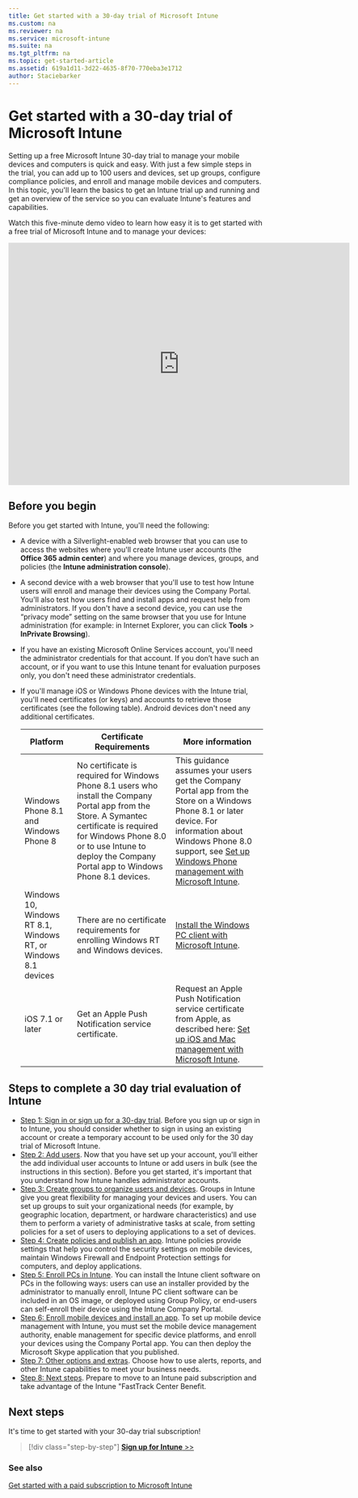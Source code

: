```yaml
---
title: Get started with a 30-day trial of Microsoft Intune
ms.custom: na
ms.reviewer: na
ms.service: microsoft-intune
ms.suite: na
ms.tgt_pltfrm: na
ms.topic: get-started-article
ms.assetid: 619a1d11-3d22-4635-8f70-770eba3e1712
author: Staciebarker
---
```

# Get started with a 30-day trial of Microsoft Intune
Setting up a free Microsoft Intune 30-day trial to manage your mobile devices and computers is quick and easy. With just a few simple steps in the trial, you can add up to 100 users and devices, set up groups, configure compliance policies, and enroll and manage mobile devices and computers. In this topic, you'll learn the basics  to get an Intune trial up and running and get an overview of the service so you can evaluate Intune's features and capabilities.

Watch this five-minute demo video to learn how easy it is to get started with a free trial of Microsoft Intune and to manage your devices:

<iframe width="675" height="480" src="https://www.youtube.com/embed/ltcZvm4VOFU" frameborder="0" allowfullscreen></iframe>

## Before you begin
Before you get started with Intune, you'll need the following:

-   A device with a Silverlight-enabled web browser that you can use to access the websites where you'll  create Intune user accounts (the **Office 365 admin center**) and where you manage devices, groups, and policies  (the **Intune administration console**).

-   A second device with a web browser that you'll use  to test how Intune users will enroll and manage their devices using the Company Portal. You'll also test how users find and install apps and request help from administrators. If you don't have a second device, you can use the “privacy mode” setting on the same browser that you use for Intune administration (for example: in Internet Explorer, you can click **Tools** &gt; **InPrivate Browsing**).

-   If you have an existing Microsoft Online Services account, you'll need the  administrator credentials for that account. If you don’t have such an account, or if you want to use this Intune tenant for evaluation purposes only, you don't need these administrator credentials.

-   If you'll manage iOS or Windows Phone devices with the Intune trial, you'll need certificates (or keys) and accounts to retrieve those certificates (see the following table). Android devices don't need any additional certificates.

    |Platform|Certificate Requirements|More information|
    |------------|----------------------------|--------------------|
    |Windows Phone 8.1 and Windows Phone 8 |No certificate is required for Windows Phone 8.1 users who install the Company Portal app from the Store. A Symantec certificate is required for Windows Phone 8.0 or to use Intune to deploy the Company Portal app to Windows Phone 8.1 devices.|This guidance assumes your users get the Company Portal app from the Store on a Windows Phone 8.1 or later device. For information about Windows Phone 8.0 support, see [Set up Windows Phone management with Microsoft Intune](/Intune/DeployUse/set-up-windows-phone-management-with-microsoft-intune).|
    |Windows 10, Windows RT 8.1, Windows RT, or Windows 8.1 devices|There are no certificate requirements for enrolling Windows RT and Windows devices.|[Install the Windows PC client with Microsoft Intune](/Intune/DeployUse/install-the-windows-pc-client-with-microsoft-intune).|
    |iOS 7.1 or later|Get an Apple Push Notification service certificate.|Request an Apple Push Notification service certificate from Apple, as described here: [Set up iOS and Mac management with Microsoft Intune](/Intune/DeployUse/set-up-ios-and-mac-management-with-microsoft-intune).|

## Steps to complete a 30 day trial evaluation of Intune
- [Step 1: Sign in or sign up for a 30-day trial](get-started-with-a-30-day-trial-of-microsoft-intune-step1.md). Before  you sign up or sign in to Intune,  you should consider whether to sign in using an existing account or create a temporary account to be used only for the 30 day trial of Microsoft Intune.
- [Step 2: Add users](get-started-with-a-30-day-trial-of-microsoft-intune-step2.md). Now that you have set up your account, you'll either the add individual user accounts to Intune or add users in bulk (see the instructions in this section). Before you get started, it's important that you understand how Intune handles administrator accounts.
- [Step 3: Create groups to organize users and devices](get-started-with-a-30-day-trial-of-microsoft-intune-step3.md). Groups in Intune give you great flexibility for managing your devices and users. You can set up groups to suit your organizational needs (for example, by geographic location, department, or hardware characteristics) and use them to perform a variety of administrative tasks at scale, from setting policies for a set of users to deploying applications to a set of devices.
- [Step 4: Create policies and publish an app](get-started-with-a-30-day-trial-of-microsoft-intune-step4.md). Intune policies provide settings that help you control the security settings on mobile devices, maintain Windows Firewall and Endpoint Protection settings for computers, and deploy applications.
- [Step 5: Enroll PCs in Intune](get-started-with-a-30-day-trial-of-microsoft-intune-step5.md). You can install the Intune client software on PCs in the following ways: users can use an installer provided by the administrator to manually enroll, Intune PC client software can be included in an OS image, or deployed using Group Policy, or end-users can self-enroll their device using the Intune Company Portal.
- [Step 6: Enroll mobile devices and install an app](get-started-with-a-30-day-trial-of-microsoft-intune-step6.md). To set up mobile device management with Intune, you must set the mobile device management authority, enable management for specific device platforms, and enroll your devices using the Company Portal app. You can then deploy the Microsoft Skype application that you published.
- [Step 7: Other options and extras](get-started-with-a-30-day-trial-of-microsoft-intune-step7.md). Choose how to use alerts, reports, and other Intune capabilities to meet your business needs.
- [Step 8: Next steps](get-started-with-a-30-day-trial-of-microsoft-intune-step8.md). Prepare to move to an Intune paid subscription and take advantage of the Intune "FastTrack Center Benefit.

## Next steps
It's time to get started with your 30-day trial subscription!

>[!div class="step-by-step"]
[**Sign up for Intune** >>](.\get-started-with-a-paid-subscription-to-microsoft-intune-step-1.md)

### See also
[Get started with a paid subscription to Microsoft Intune](/Intune/DeployUse/get-started-with-a-paid-subscription-to-microsoft-intune)
